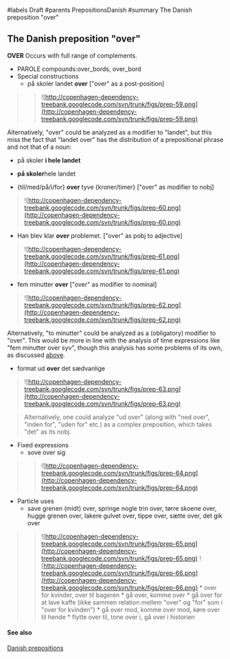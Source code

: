 ﻿#labels Draft
#parents PrepositionsDanish
#summary The Danish preposition "over"


## The Danish preposition "over" ##

**OVER** Occurs with full range of complements.

  * PAROLE compounds:over\_bords, over\_bord
  * Special constructions
    * på skoler landet **over** ["over" as a post-position]
> > ![http://copenhagen-dependency-treebank.googlecode.com/svn/trunk/figs/prep-59.png](http://copenhagen-dependency-treebank.googlecode.com/svn/trunk/figs/prep-59.png)

Alternatively, "over" could be analyzed as a modifier to "landet", but this miss the fact that "landet over" has the distribution of a prepositional phrase and not that of a noun:

  * på skoler **i hele landet**
  * **på skoler**hele landet

  * {til/med/på/i/for} **over** tyve {kroner/timer} ["over" as modifier to nobj]

> ![http://copenhagen-dependency-treebank.googlecode.com/svn/trunk/figs/prep-60.png](http://copenhagen-dependency-treebank.googlecode.com/svn/trunk/figs/prep-60.png)
  * Han blev klar **over** problemet. ["over" as pobj to adjective]
> ![http://copenhagen-dependency-treebank.googlecode.com/svn/trunk/figs/prep-61.png](http://copenhagen-dependency-treebank.googlecode.com/svn/trunk/figs/prep-61.png)
  * fem minutter **over** ["over" as modifier to nominal]
> ![http://copenhagen-dependency-treebank.googlecode.com/svn/trunk/figs/prep-62.png](http://copenhagen-dependency-treebank.googlecode.com/svn/trunk/figs/prep-62.png)

Alternatively, "to minutter" could be analyzed as a (obligatory) modifier to "over". This would be more in line with the analysis of time expressions like "fem minutter over syv", though this analysis has some problems of its own, as discussed [above](http://copenhagen-dependency-treebank.googlecode.com/svn/trunk/#time_expr).

  * format ud **over** det sædvanlige
> ![http://copenhagen-dependency-treebank.googlecode.com/svn/trunk/figs/prep-63.png](http://copenhagen-dependency-treebank.googlecode.com/svn/trunk/figs/prep-63.png)

> Alternatively, one could analyze "ud over" (along with "ned over", "inden for", "uden for" etc.) as a complex preposition, which takes "det" as its nobj.

  * Fixed expressions
    * sove over sig
> > ![http://copenhagen-dependency-treebank.googlecode.com/svn/trunk/figs/prep-64.png](http://copenhagen-dependency-treebank.googlecode.com/svn/trunk/figs/prep-64.png)
  * Particle uses
    * save grenen (midt) over, springe nogle trin over, tørre skoene over, hugge grenen over, lakere gulvet over, tippe over, sætte over, det gik over
> > ![http://copenhagen-dependency-treebank.googlecode.com/svn/trunk/figs/prep-65.png](http://copenhagen-dependency-treebank.googlecode.com/svn/trunk/figs/prep-65.png) ![http://copenhagen-dependency-treebank.googlecode.com/svn/trunk/figs/prep-66.png](http://copenhagen-dependency-treebank.googlecode.com/svn/trunk/figs/prep-66.png)
    * over for kvinder, over til bageren
    * gå over, komme over
    * gå over for at lave kaffe (ikke sammen relation mellem "over" og "for" som i "over for kvinden")
    * gå over mod, komme over mod, køre over til hende
    * flytte over til, tone over i, gå over i historien


#### See also ####


[Danish prepositions](PrepositionsDanish.md)